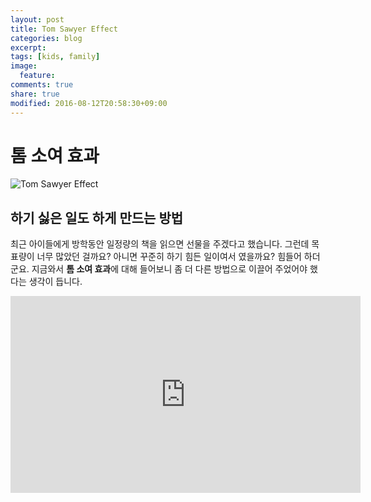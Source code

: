 ```yaml
---
layout: post
title: Tom Sawyer Effect
categories: blog
excerpt:
tags: [kids, family]
image:
  feature:
comments: true
share: true
modified: 2016-08-12T20:58:30+09:00
---
```


# 톰 소여 효과

![Tom Sawyer Effect](https://darkmattermatters.files.wordpress.com/2011/03/business_tomsawyer2.png)

## 하기 싫은 일도 하게 만드는 방법

최근 아이들에게 방학동안 일정량의 책을 읽으면 선물을 주겠다고 했습니다. 그런데 목표량이 너무 많았던 걸까요? 아니면 꾸준히 하기 힘든 일이여서 였을까요? 힘들어 하더군요. 지금와서 **톰 소여 효과**에 대해 들어보니 좀 더 다른 방법으로 이끌어 주었어야 했다는 생각이 듭니다. 

<iframe src="https://www.facebook.com/plugins/video.php?href=https%3A%2F%2Fwww.facebook.com%2Fhuffpostkorea%2Fvideos%2F743920772422250%2F&show_text=0&width=560" width="560" height="315" style="border:none;overflow:hidden" scrolling="no" frameborder="0" allowTransparency="true" allowFullScreen="true"></iframe>


